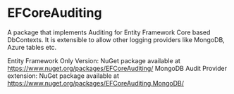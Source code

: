 # EFCoreAuditing
A package that implements Auditing for Entity Framework Core based DbContexts. It is extensible to allow other logging providers like MongoDB, Azure tables etc.

Entity Framework Only Version: NuGet package available at https://www.nuget.org/packages/EFCoreAuditing/
MongoDB Audit Provider extension: NuGet package available at https://www.nuget.org/packages/EFCoreAuditing.MongoDB/
